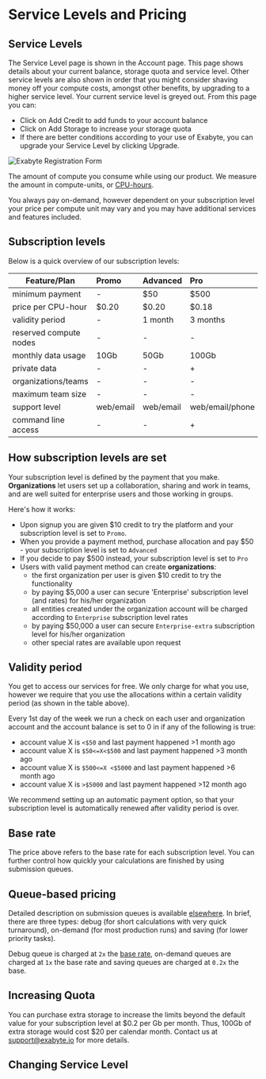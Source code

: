 # Service Levels and Pricing

## Service Levels
The Service Level page is shown in the Account page. This page shows details about your current balance, storage quota and service level. Other service levels are also shown in order that you might consider shaving money off your compute costs, amongst other benefits, by upgrading to a higher service level. Your current service level is greyed out. From this page you can:

+ Click on Add Credit to add funds to your account balance
+ Click on Add Storage to increase your storage quota
+ If there are better conditions according to your use of Exabyte, you can upgrade your Service Level by clicking Upgrade.

![Exabyte Registration Form](/images/UserServiceLevel.png "User Service Level")

The amount of compute you consume while using our product. We measure the amount in compute-units, or [CPU-hours](https://en.wikipedia.org/wiki/CPU_time).

You always pay on-demand, however dependent on your subscription level your price per compute unit may vary and you may have additional services and features included.

## Subscription levels

Below is a quick overview of our subscription levels:

| Feature/Plan             |  Promo      | Advanced           | Pro                | Enterprise         |  Enterprise-extra   |
| -------------            |:----------- |:-------------      |:-------------      |:-------------      |:-------------
| minimum payment          |  -          | $50                | $500               | $5,000             | $50,000             |
| price per CPU-hour       |  $0.20      | $0.20              | $0.18              | $0.15              | $0.10               |
| validity period          |  -          | 1 month            | 3 months           | 6 months           | 12 months           |
| reserved compute nodes   |  -          | -                  | -                  | +                  | +                   |
| monthly data usage       |  10Gb       | 50Gb               | 100Gb              | 500Gb              | 5Tb                 |
| private data             |  -          | -                  | +                  | +                  | +                   |
| organizations/teams      |  -          | -                  | -                  | +                  | +                   |
| maximum team size        |  -          | -                  | -                  | 5                  | 15                  |
| support level            |  web/email  | web/email          | web/email/phone    | web/email/phone    | web/mail/email/personal
| command line access      |  -          | -                  | +                  | +                  | +

## How subscription levels are set

Your subscription level is defined by the payment that you make. **Organizations** let users set up a collaboration, sharing and work in teams, and are well suited for enterprise users and those working in groups.

Here's how it works:

- Upon signup you are given $10 credit to try the platform and your subscription level is set to `Promo`.
- When you provide a payment method, purchase allocation and pay $50 - your subscription level is set to `Advanced`
- If you decide to pay $500 instead, your subscription level is set to `Pro`
- Users with valid payment method can create **organizations**:
    - the first organization per user is given $10 credit to try the functionality
    - by paying $5,000 a user can secure 'Enterprise' subscription level (and rates) for his/her organization
    - all entities created under the organization account will be charged according to `Enterprise` subscription level rates
    - by paying $50,000 a user can secure `Enterprise-extra` subscription level for his/her organization
    - other special rates are available upon request


## Validity period

You get to access our services for free. We only charge for what you use, however we require that you use the allocations within a certain validity period (as shown in the table above).

Every 1st day of the week we run a check on each user and organization account and the account balance is set to 0 in if any of the following is true:

- account value X is `<$50` and last payment happened >1 month ago
- account value X is `$50<=X<$500` and last payment happened >3 month ago
- account value X is `$500<=X <$5000` and last payment happened >6 month ago
- account value X is `>$5000` and last payment happened >12 month ago

We recommend setting up an automatic payment option, so that your subscription level is automatically renewed after validity period is over.

## Base rate

The price above refers to the base rate for each subscription level. You can further control how quickly your calculations are finished by using submission queues.

## Queue-based pricing

Detailed description on submission queues is available [elsewhere](../compute/queues.md). In brief, there are three types: debug (for short calculations with very quick turnaround), on-demand (for most production runs) and saving (for lower priority tasks).

Debug queue is charged at `2x` the [base rate](/billing/accounts-and-billing#pricing.md), on-demand queues are charged at `1x` the base rate and saving queues are charged at `0.2x` the base.

## Increasing Quota

You can purchase extra storage to increase the limits beyond the default value for your subscription level at $0.2 per Gb per month. Thus, 100Gb of extra storage would cost $20 per calendar month. Contact us at support@exabyte.io for more details.

## Changing Service Level

<!-- TODO: DB to add -->
